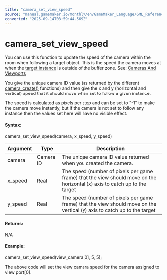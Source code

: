 ```yaml
---
title: "camera_set_view_speed"
source: "manual.gamemaker.io/monthly/en/GameMaker_Language/GML_Reference/Cameras_And_Display/Cameras_And_Viewports/camera_set_view_speed.htm"
converted: "2025-09-14T03:59:44.569Z"
---
```


# camera\_set\_view\_speed

You can use this function to update the speed of the camera within the room when following a target object. This is the speed the camera moves at when the [target instance](camera_set_view_target.md) is outside of the buffer zone. See: [Cameras And Viewports](../../../../../../../The_Asset_Editors/Room_Properties/Room_Properties.md)

You give the unique camera ID value (as returned by the different [camera\_create()](camera_create.md) functions) and then give the x and y (horizontal and vertical) speed that it should move when set to follow a given instance.

The speed is calculated as pixels per step and can be set to "-1" to make the camera move instantly, but if the camera is not set to follow any instance then the values set here will have no visible effect.

#### Syntax:

camera\_set\_view\_speed(camera, x\_speed, y\_speed)

| Argument | Type | Description |
| --- | --- | --- |
| camera | Camera ID | The unique camera ID value returned when you created the camera. |
| x_speed | Real | The speed (number of pixels per game frame) that the view should move on the horizontal (x) axis to catch up to the target |
| y_speed | Real | The speed (number of pixels per game frame) that the view should move on the vertical (y) axis to catch up to the target |

#### Returns:

N/A

#### Example:

camera\_set\_view\_speed(view\_camera\[0\], 5, 5);

The above code will set the view camera speed for the camera assigned to view port\[0\].
